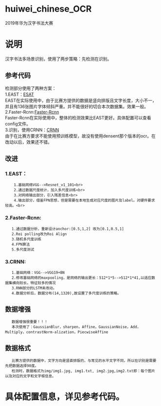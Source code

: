 # huiwei_chinese_OCR
2019年华为汉字书法大赛
# 说明
汉字书法多场景识别，使用了两步策略：先检测在识别。  
## 参考代码
检测部分使用了两种方案：  
1.EAST：[ESAT](https://github.com/argman/EAST)  
    EAST在实际使用中，由于比赛方提供的数据是竖向排版且文字长度，大小不一，并且有136张图片字体倾斜严重。并不能很好的切合本次数据集。效果一般。  
2.Faster-Rcnn:[Faster-Rcnn](https://github.com/roytseng-tw/Detectron.pytorch)  
    Faster-Rcnn在实际使用中，整体的检测效果比EAST更好。具体配置可以查看config文件。  
3.识别，使用CRNN：[CRNN](https://github.com/Sierkinhane/crnn_chinese_characters_rec)  
    由于在比赛方要求不能使用预训练模型，故没有使用densent那个版本的ocr。在改动以后，效果还不错。 
## 改进
### 1.EAST：  
        1.基础网络VGG-->Resnet_v1_101<br>
        2.通过数据尺度统计，加入多尺度训练<br>
        3.对网络输出部分，引入残差信息<br>
        4.输出部分，借鉴FPN思想，但是需要在本地生成对应尺度的图片及label。对硬件要求较高。<br>
### 2.Faster-Rcnn:  
       1.通过数据分析，重新设计anchor:[0.5,1,2] 改为[0.1,0.5,1]  
       2.Roi polling改为Roi Align   
       3.随机多尺度训练  
       4.FPN算法  
       5.多尺度测试  
### 3.CRNN:  
       1.基础网络：VGG-->VGG19+BN  
       2.修改基础网络的maxpooling，是网络的输出更长：512*1*5-->512*1*41,以适应数据集横向较长，特征较多的情况  
       3.RNN部分的LSTM未改动。
       4.数据分析后，数据分布(14,1320),故设置了多尺度训练的策略。
## 数据增强
       数据增强很重要！！！  
       本次使用了：GaussianBlur，sharpen，Affine，GaussianNoise，Add，Multiply，contrastNorm-alization，PiecwiseAffine  
## 数据格式
       比赛方提供的数据中，文字方向是竖直排版的，与常见的水平文字不同，所以在识别是需要先把数据选择90度。
       检测时，数据格式为img/img1.jpg, img1.txt, img2.jpg,img2.txt即：每个图片以及对应的文字和文字框信息。

# 具体配置信息，详见参考代码。
